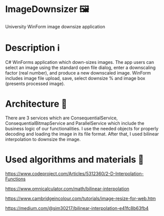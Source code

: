 # ImageDownsizer 🖼️
University WinForm image downsize application

# Description ℹ️
C# WinForms application which down-sizes images. The app users can select an image using the standard open file dialog, enter a downscaling factor (real number), and produce a new downscaled image. WinForm includes image file upload, save, select downsize % and image box (presents processed image). 

# Architecture 🔨
There are 3 services which are ConsequentialService, ConsequentialBitmapService and ParallelService which include the business logic of our functionalities. I use the needed objects for properly decoding and loading the image in its file format. After that, I used bilinear interpolation to downsize the image. 

# Used algorithms and materials 🧾
https://www.codeproject.com/Articles/5312360/2-D-Interpolation-Functions

https://www.omnicalculator.com/math/bilinear-interpolation

https://www.cambridgeincolour.com/tutorials/image-resize-for-web.htm

https://medium.com/@sim30217/bilinear-interpolation-e41fc8b63fb4
